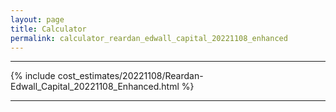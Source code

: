 ```yaml
---
layout: page
title: Calculator
permalink: calculator_reardan_edwall_capital_20221108_enhanced
---
```


___

{% include cost_estimates/20221108/Reardan-Edwall_Capital_20221108_Enhanced.html %}

___


